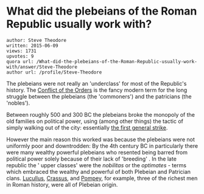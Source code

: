 # What did the plebeians of the Roman Republic usually work with?

	author: Steve Theodore
	written: 2015-06-09
	views: 1731
	upvotes: 9
	quora url: /What-did-the-plebeians-of-the-Roman-Republic-usually-work-with/answer/Steve-Theodore
	author url: /profile/Steve-Theodore


The plebeians were not really an 'underclass' for most of the Republic's history. The [Conflict of the Orders](http://en.wikipedia.org/wiki/Conflict_of_the_Orders) is the fancy modern term for the long struggle between the plebeians (the 'commoners') and the patricians (the 'nobles'). 

Between roughly 500 and 300 BC the plebeians broke the monopoly of the old families on political power, using (among other things) the tactic of simply walking out of the city: essentially [the first general strike](http://en.wikipedia.org/wiki/Secessio_plebis).

However the main reason this worked was because the plebeians were not uniformly poor and downtrodden: By the 4th century BC in particularly there were many wealthy powerful plebeians who resented being barred from political power solely because of their lack of 'breeding' . In the late republic the ' upper classes' were the _nobilitas_  or the _optimates_  - terms which embraced the wealthy and powerful of both Plebeian and Patrician clans. [Lucullus](http://en.wikipedia.org/wiki/Lucullus), [Crassus](http://en.wikipedia.org/wiki/Marcus_Crassus), and [Pompey](http://en.wikipedia.org/wiki/Pompey_the_Great), for example, three of the richest men in Roman history, were all of Plebeian origin.

